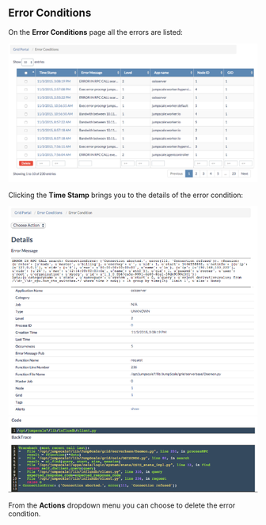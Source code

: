## Error Conditions

On the **Error Conditions** page all the errors are listed:

![[]](ErrorConditions.png)

Clicking the **Time Stamp** brings you to the details of the error condition:

![[]](ErrorConditionDetails.png)
![[]](CodeTraceBack.png)

From the **Actions** dropdown menu you can choose to delete the error condition.
